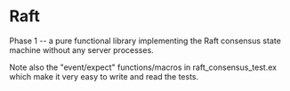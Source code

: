 # Raft

Phase 1 -- a pure functional library implementing the Raft consensus
state machine without any server processes.

Note also the "event/expect" functions/macros in raft_consensus_test.ex
which make it very easy to write and read the tests.


